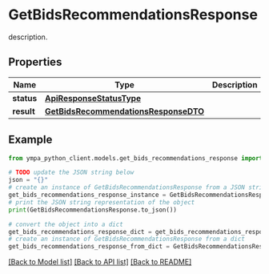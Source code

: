 # GetBidsRecommendationsResponse

description.

## Properties

Name | Type | Description | Notes
------------ | ------------- | ------------- | -------------
**status** | [**ApiResponseStatusType**](ApiResponseStatusType.md) |  | [optional] 
**result** | [**GetBidsRecommendationsResponseDTO**](GetBidsRecommendationsResponseDTO.md) |  | [optional] 

## Example

```python
from ympa_python_client.models.get_bids_recommendations_response import GetBidsRecommendationsResponse

# TODO update the JSON string below
json = "{}"
# create an instance of GetBidsRecommendationsResponse from a JSON string
get_bids_recommendations_response_instance = GetBidsRecommendationsResponse.from_json(json)
# print the JSON string representation of the object
print(GetBidsRecommendationsResponse.to_json())

# convert the object into a dict
get_bids_recommendations_response_dict = get_bids_recommendations_response_instance.to_dict()
# create an instance of GetBidsRecommendationsResponse from a dict
get_bids_recommendations_response_from_dict = GetBidsRecommendationsResponse.from_dict(get_bids_recommendations_response_dict)
```
[[Back to Model list]](../README.md#documentation-for-models) [[Back to API list]](../README.md#documentation-for-api-endpoints) [[Back to README]](../README.md)


